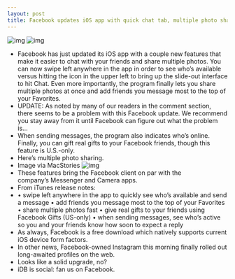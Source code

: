 ```yaml
---
layout: post
title: Facebook updates iOS app with quick chat tab, multiple photo sharing [updated]
---
```

![img](http://media.idownloadblog.com/wp-content/uploads/2012/11/Facebook-5.1-for-iOS-iPhone-screenshot-002.jpg)
![img](http://media.idownloadblog.com/wp-content/uploads/2012/11/Facebook-5.1-for-iOS-iPhone-screenshot-001.jpg)
* Facebook has just updated its iOS app with a couple new features that make it easier to chat with your friends and share multiple photos. You can now swipe left anywhere in the app in order to see who’s available versus hitting the icon in the upper left to bring up the slide-out interface to hit Chat. Even more importantly, the program finally lets you share multiple photos at once and add friends you message most to the top of your Favorites.
* UPDATE: As noted by many of our readers in the comment section, there seems to be a problem with this Facebook update. We recommend you stay away from it until Facebook can figure out what the problem is…
* When sending messages, the program also indicates who’s online. Finally, you can gift real gifts to your Facebook friends, though this feature is U.S.-only.
* Here’s multiple photo sharing.
* Image via MacStories
![img](http://media.idownloadblog.com/wp-content/uploads/2012/11/Facebook-5.1-for-iOS-multiple-photo-sharing.jpg)
* These features bring the Facebook client on par with the company’s Messenger and Camera apps.
* From iTunes release notes:
* • swipe left anywhere in the app to quickly see who’s available and send a message • add friends you message most to the top of your Favorites • share multiple photos fast • give real gifts to your friends using Facebook Gifts (US-only) • when sending messages, see who’s active so you and your friends know how soon to expect a reply
* As always, Facebook is a free download which natively supports current iOS device form factors.
* In other news, Facebook-owned Instagram this morning finally rolled out long-awaited profiles on the web.
* Looks like a solid upgrade, no?
* iDB is social: fan us on Facebook.

